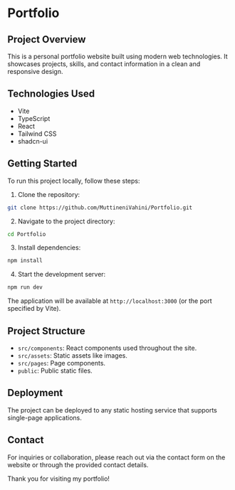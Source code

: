 # Portfolio

## Project Overview

This is a personal portfolio website built using modern web technologies. It showcases projects, skills, and contact information in a clean and responsive design.

## Technologies Used

- Vite
- TypeScript
- React
- Tailwind CSS
- shadcn-ui

## Getting Started

To run this project locally, follow these steps:

1. Clone the repository:
```sh
git clone https://github.com/MuttineniVahini/Portfolio.git
```

2. Navigate to the project directory:
```sh
cd Portfolio
```

3. Install dependencies:
```sh
npm install
```

4. Start the development server:
```sh
npm run dev
```

The application will be available at `http://localhost:3000` (or the port specified by Vite).

## Project Structure

- `src/components`: React components used throughout the site.
- `src/assets`: Static assets like images.
- `src/pages`: Page components.
- `public`: Public static files.

## Deployment

The project can be deployed to any static hosting service that supports single-page applications.

## Contact

For inquiries or collaboration, please reach out via the contact form on the website or through the provided contact details.

Thank you for visiting my portfolio!
